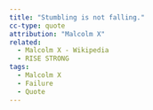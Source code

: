 ```yaml
---
title: "Stumbling is not falling."
cc-type: quote
attribution: "Malcolm X"
related:
  - Malcolm X - Wikipedia
  - RISE STRONG
tags:
  - Malcolm X
  - Failure
  - Quote
---
```

